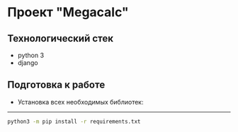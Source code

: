 # Проект "Megacalc"


Технологический стек
---------------------------------
- python 3
- django

Подготовка к работе
---------------------------------

- Установка всех необходимых библиотек:
---------------------------------
```bash
python3 -m pip install -r requirements.txt